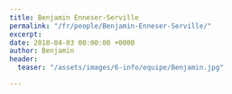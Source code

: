 ```yaml
---
title: Benjamin Enneser-Serville
permalink: "/fr/people/Benjamin-Enneser-Serville/"
excerpt: 
date: 2018-04-03 00:00:00 +0000
author: Benjamin
header:
  teaser: "/assets/images/6-info/equipe/Benjamin.jpg"

---
```

